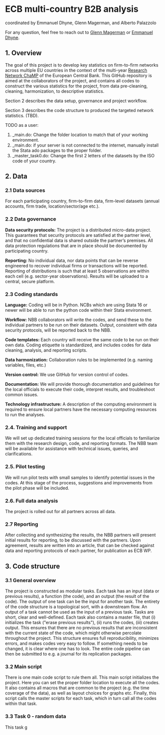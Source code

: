 # ECB multi-country B2B analysis 
coordinated by Emmanuel Dhyne, Glenn Magerman, and Alberto Palazzolo

For any question, feel free to reach out to [Glenn Magerman](glenn.magerman@ulb.be) or [Emmanuel Dhyne](emmanuel.dhyne@nbb.be).

## 1. Overview
The goal of this project is to develop key statistics on firm-to-firm networks across multiple EU countries in the context of the multi-year [Research Network ChaMP](https://www.ecb.europa.eu/pub/economic-research/research-networks/html/champ.en.html) of the European Central Bank.
This GitHub repository is aimed at the collaborators of the project, and contains all codes to construct the various statistics for the project, from data pre-cleaning, cleaning, harmonization, to descriptive statistics.

Section 2 describes the data setup, governance and project workflow. 

Section 3 describes the code structure to produced the targeted network statistics. (TBD).


TODO as a user:
1. _main.do: Change the folder location to match that of your working environment.
2. _main.do: if your server is not connected to the internet, manually install the Stata ado packages to the proper folder.
3. _master_task0.do: Change the first 2 letters of the datasets by the ISO code of your country.

## 2. Data
### 2.1 Data sources
For each participating country, firm-to-firm data, firm-level datasets (annual accounts, firm trade, location/sector/age etc.).

### 2.2	Data governance
**Data security protocols:** The project is a distributed micro-data project. This guarantees that security protocols are satisfied at the partner level, and that no confidential data is shared outside the partner’s premises. All data protection regulations that are in place should be documented by participating country.

**Reporting:** No individual data, nor data points that can be reverse engineered to recover individual firms or transactions will be reported. Reporting of distributions is such that at least 5 observations are within each cell (e.g. sector-year observations). Results will be uploaded to a central, secure platform.

### 2.3 Coding standards
**Language:** Coding will be in Python. NCBs which are using Stata 16 or newer will be able to run the python code within their Stata environment.

**Workflow:** NBB collaborators will write the codes, and send these to the individual partners to be run on their datasets. Output, consistent with data security protocols, will be reported back to the NBB. 

**Code templates:** Each country will receive the same code to be run on their own data. Coding etiquette is standardized, and includes codes for data cleaning, analysis, and reporting scripts. 

**Data harmonization:** Collaboration rules to be implemented (e.g. naming variables, files, etc.)

**Version control:** We use GitHub for version control of codes. 

**Documentation:** We will provide thorough documentation and guidelines for the local officials to execute their code, interpret results, and troubleshoot common issues.

**Technology infrastructure:** A description of the computing environment is required to ensure local partners have the necessary computing resources to run the analyses. 

### 2.4. Training and support
We will set up dedicated training sessions for the local officials to familiarize them with the research design, code, and reporting formats. The NBB team will be available for assistance with technical issues, queries, and clarifications.

### 2.5.	Pilot testing
We will run pilot tests with small samples to identify potential issues in the codes. At this stage of the process, suggestions and improvements from the pilot phase will be included.

### 2.6.	Full data analysis
The project is rolled out for all partners across all data.

### 2.7	Reporting
After collecting and synthesizing the results, the NBB partners will present initial results for reporting, to be discussed with the partners. Upon agreement, results are written into an article, that can be checked against data and reporting protocols of each partner, for publication as ECB WP.

## 3. Code structure

### 3.1 General overview
The project is constructed as modular tasks. Each task has an input (data or previous results), a function (the code), and an output (the result of the code).
The output of one task can be the input for another task. The entirety of the code structure is a topological sort, with a downstream flow. An output of a task cannot be used as the input of a previous task. Tasks are short, clear and well-defined. Each task also contains a master file, that (i) initializes the task ("erase previous results"), (ii) runs the codes, (iii) creates output. This ensures that there are no previous results that are inconsistent with the current state of the code, which might otherwise percolate throughout the project.
This structure ensures full reproducibility, minimizes errors, and makes codes very easy to follow. If something needs to be changed, it is clear where one has to look.
The entire code pipeline can then be submitted to e.g. a journal for its replication packages.

### 3.2 Main script
There is one main code script to rule them all. This main script initializes the project. Here you can set the proper folder location to execute all the codes. It also contains all macros that are common to the project (e.g. the time coverage of the data), as well as layout choices for graphs etc. Finally, this script calls the master scripts for each task, which in turn call all the codes within that task.

### 3.3 Task 0 - random data
This task g




